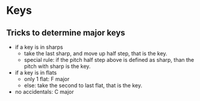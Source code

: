 # Keys
## Tricks to determine major keys
- if a key is in sharps
  - take the last sharp, and move up half step, that is the key.
  - special rule: if the pitch half step above is defined as sharp, than the pitch with sharp is the key.
- if a key is in flats
  - only 1 flat: F major
  - else: take the second to last flat, that is the key.
- no accidentals: C major
